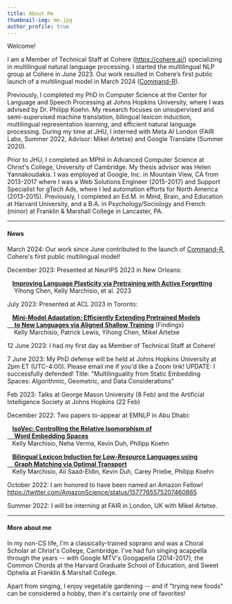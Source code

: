```yaml
---
title: About Me
thumbnail-img: me.jpg
author_profile: true
---
```


Welcome!  

I am a Member of Technical Staff at Cohere (https://cohere.ai/) specializing in multilingual natural language processing.  I started the multilingual NLP group at Cohere in June 2023.  Our work resulted in Cohere’s first public launch of a multilingual model in March 2024 ([Command-R](https://docs.cohere.com/docs/command-r)).

Previously, I completed my PhD in Computer Science at the Center for Language and Speech Processing at Johns Hopkins University, where I was advised by Dr. Philipp Koehn.  My research focuses on unsupervised and semi-supervised machine translation, bilingual lexicon induction, multilingual representation learning, and efficient natural language processing.  During my time at JHU, I interned with Meta AI London (FAIR Labs, Summer 2022, Advisor: Mikel Artetxe) and Google Translate (Summer 2020).  

Prior to JHU, I completed an MPhil in Advanced Computer Science at Christ's College, University of Cambridge.  My thesis advisor was Helen Yannakoudakis.  I was employed at Google, Inc. in Mountain View, CA from 2013-2017 where I was a Web Solutions Engineer (2015-2017) and Support Specialist for gTech Ads, where I led automation efforts for North America (2013-2015). Previously, I completed an Ed.M. in Mind, Brain, and Education at Harvard University, and a B.A. in Psychology/Sociology and French (minor) at Franklin & Marshall College in Lancaster, PA.  

---

#### News

March 2024: Our work since June contributed to the launch of [Command-R](https://docs.cohere.com/docs/command-r), Cohere's first public multilingual model!

December 2023: Presented at NeurIPS 2023 in New Orleans:

&nbsp;&nbsp;&nbsp;**[Improving Language Plasticity via Pretraining with Active Forgetting](https://proceedings.neurips.cc/paper_files/paper/2023/file/6450ea28ebbc8437bc38775157818172-Paper-Conference.pdf)**
<br>&nbsp;&nbsp;&nbsp; Yihong Chen, Kelly Marchisio, et al. 2023

July 2023: Presented at ACL 2023 in Toronto:

&nbsp;&nbsp;&nbsp;**[Mini-Model Adaptation: Efficiently Extending Pretrained Models <br>&nbsp;&nbsp;&nbsp;&nbsp;&nbsp;to New Languages via Aligned Shallow Training](https://aclanthology.org/2023.findings-acl.338/)** (Findings)<br>&nbsp;&nbsp;&nbsp; Kelly Marchisio, Patrick Lewis, Yihong Chen, Mikel Artetxe

12 June 2023: I had my first day as Member of Technical Staff at Cohere!

7 June 2023:  My PhD defense will be held at Johns Hopkins University at 2pm ET (UTC-4:00).  Please email me if you'd like a Zoom link!  UPDATE: I successfully defended! Title: "Multilinguality from Static Embedding Spaces: Algorithmic, Geometric, and Data Considerations"

Feb 2023:  Talks at George Mason University (8 Feb) and the Artificial Intelligence Society at Johns Hopkins (22 Feb)

December 2022: Two papers to-appear at EMNLP in Abu Dhabi:

&nbsp;&nbsp;&nbsp;**[IsoVec: Controlling the Relative Isomorphism of <br>&nbsp;&nbsp;&nbsp;&nbsp;&nbsp;Word Embedding Spaces](https://arxiv.org/abs/2210.05098)**<br>
&nbsp;&nbsp;&nbsp;Kelly Marchisio, Neha Verma, Kevin Duh, Philipp Koehn


&nbsp;&nbsp;&nbsp;**[Bilingual Lexicon Induction for Low-Resource Languages using <br>&nbsp;&nbsp;&nbsp;&nbsp;&nbsp;Graph Matching via Optimal Transport](https://arxiv.org/abs/2210.14378)**<br>
&nbsp;&nbsp;&nbsp;Kelly Marchisio, Ali Saad-Eldin, Kevin Duh, Carey Priebe, Philipp Koehn

October 2022:  I am honored to have been named an Amazon Fellow! https://twitter.com/AmazonScience/status/1577765575207460865

Summer 2022: I will be interning at FAIR in London, UK with Mikel Artetxe.


---

#### More about me

In my non-CS life, I'm a classically-trained soprano and was a Choral Scholar at Christ's College, Cambridge.  I've had fun singing acappella through the years -- with Google MTV's Googapella (2014-2017), the Common Chords at the Harvard Graduate School of Education, and Sweet Ophelia at Franklin & Marshall College.  

Apart from singing, I enjoy vegetable gardening -- and if "trying new foods" can be considered a hobby, then it's certainly one of favorites!
